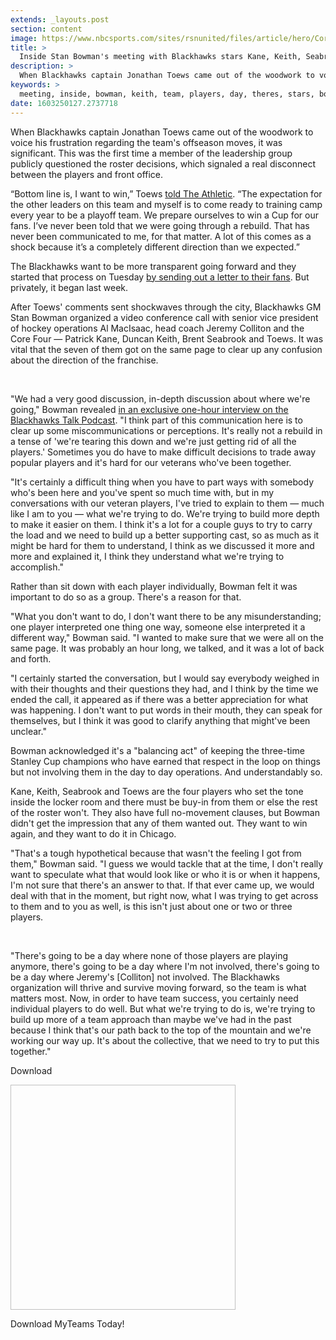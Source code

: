 ```yaml
--- 
extends: _layouts.post 
section: content 
image: https://www.nbcsports.com/sites/rsnunited/files/article/hero/Core%20Four%20Getty.jpg 
title: > 
  Inside Stan Bowman's meeting with Blackhawks stars Kane, Keith, Seabrook, Toews 
description: > 
  When Blackhawks captain Jonathan Toews came out of the woodwork to voice his frustration regarding the team's offseason moves, it was significant.After Toews' comments sent shockwaves through the city, Blackhawks GM Stan Bowman organized a video conference call with senior vice president of hockey operations Al MacIsaac, head coach Jeremy Colliton and the Core Four — Patrick Kane, Duncan Keith, Brent Seabrook and Toews."We had a very good discussion, in-depth discussion about where we're going," Bowman revealed in an exclusive one-hour interview on the Blackhawks Talk Podcast.Kane, Keith, Seabrook and Toews are the four players who set the tone inside the locker room and there must be buy-in from them or else the rest of the roster won't."There's going to be a day where none of those players are playing anymore, there's going to be a day where I'm not involved, there's going to be a day where Jeremy's [Colliton] not involved. 
keywords: > 
  meeting, inside, bowman, keith, team, players, day, theres, stars, bowmans, stan, think, toews, blackhawks, going, trying, seabrook, kane 
date: 1603250127.2737718 
--- 
```

<div><p>When Blackhawks captain Jonathan Toews came out of the woodwork to voice his frustration regarding the team's offseason moves, it was significant. This was the first time a member of the leadership group publicly questioned the roster decisions, which signaled a real disconnect between the players and front office.
&#160;</p>

<p>&#8220;Bottom line is, I want to win,&#8221; Toews <a href="https://theathletic.com/2130237/2020/10/11/blackhawks-latest-moves-shock-upset-core-vets-like-jonathan-toews-its-sad/">told The Athletic</a>. &#8220;The expectation for the other leaders on this team and myself is to come ready to training camp every year to be a playoff team. We prepare ourselves to win a Cup for our fans. I&#8217;ve never been told that we were going through a rebuild. That has never been communicated to me, for that matter. A lot of this comes as a shock because it&#8217;s a completely different direction than we expected.&#8221;
&#160;</p>

<p>The Blackhawks want to be more transparent going forward and they started that process on Tuesday <a href="https://www.nbcsports.com/chicago/blackhawks/blackhawks-send-message-fans-address-direction-franchise">by sending out a letter to their fans</a>. But privately, it began last week.
&#160;</p>

<p>After Toews' comments sent shockwaves through the city, Blackhawks GM Stan Bowman organized a video conference call with senior vice president of hockey operations Al MacIsaac, head coach Jeremy Colliton and the Core Four &#8212; Patrick Kane, Duncan Keith, Brent Seabrook and Toews. It was vital that the seven of them got on the same page to clear up any confusion about the direction of the franchise.
&#160;</p>
<p class="rsn-mps-slot">&#160;</p>


<p>"We had a very good discussion, in-depth discussion about where we're going," Bowman revealed&#160;<a href="https://www.nbcsports.com/chicago/blackhawks/blackhawks-talk-podcast-sit-down-interview-gm-stan-bowman">in an exclusive one-hour interview on the Blackhawks Talk Podcast</a>. "I think part of this communication here is to clear up some miscommunications or perceptions. It's really not a rebuild in a tense of 'we're tearing this down and we're just getting rid of all the players.' Sometimes you do have to make difficult decisions to trade away popular players and it's hard for our veterans who've been together.
&#160;</p>

<p>"It's certainly a difficult thing when you have to part ways with somebody who's been here and you've spent so much time with, but in my conversations with our veteran players, I've tried to explain to them &#8212; much like I am to you &#8212; what we're trying to do. We're trying to build more depth to make it easier on them. I think it's a lot for a couple guys to try to carry the load and we need to build up a better supporting cast, so as much as it might be hard for them to understand, I think as we discussed it more and more and explained it, I think they understand what we're trying to accomplish."
&#160;</p><p id="more-list-trending"></p>

<p>Rather than sit down with each player individually, Bowman felt it was important to do so as a group. There's a reason for that.
&#160;</p><p id="article-promo"></p>

<p>"What you don't want to do, I don't want there to be any misunderstanding; one player interpreted one thing one way, someone else interpreted it a different way," Bowman said. "I wanted to make sure that we were all on the same page. It was probably an hour long, we talked, and it was a lot of back and forth.</p>

<p>"I certainly started the conversation, but I would say everybody weighed in with their thoughts and their questions they had, and I think by the time we ended the call, it appeared as if there was a better appreciation for what was happening. I don't want to put words in their mouth, they can speak for themselves, but I think it was good to clarify anything that might've been unclear."</p>

<p>Bowman acknowledged it's a "balancing act" of keeping the three-time Stanley Cup champions who have earned that respect in the loop on things but not involving them in the day to day operations. And understandably so.</p>

<p>Kane, Keith, Seabrook and Toews are the four players who set the tone inside the locker room and there must be buy-in from them or else the rest of the roster won't. They also have full no-movement clauses, but Bowman didn't get the impression that any of them wanted out. They want to win again, and they want to do it in Chicago.</p>

<p>"That's a tough hypothetical because that wasn't the feeling I got from them," Bowman said. "I guess we would tackle that at the time, I don't really want to speculate what that would look like or who it is or when it happens, I'm not sure that there's an answer to that. If that ever came up, we would deal with that in the moment, but&#160;right now, what I was trying to get across to them and to you as well, is this isn't just about one or two or three players.</p>
<p class="rsn-mps-slot">&#160;</p>


<p>"There's going to be a day where none of those players are playing anymore, there's going to be a day where I'm not involved, there's going to be a day where Jeremy's [Colliton] not involved. The Blackhawks organization will thrive and survive moving forward, so the team is what matters most. Now, in order to have team success, you certainly need individual players to do well. But what we're trying to do is, we're trying to build up more of a team approach than maybe we've had in the past because I think that's our path back to the top of the mountain and we're working our way up.&#160;It's about the collective, that we need to try to put this together."</p>

<p class="embed-link"></p>  
<p class="mobile-app-promo__eyebrow text-rotate">Download</p>
  <img alt="" width="360" height="360" class="lazyload"><p class="mobile-app-promo__info flex-lg-grow-1">Download MyTeams Today!</p>
          <a class="mobile-app-promo__badge" href="https://apps.apple.com/us/app/myteams-by-nbc-sports/id427783832">
        <img alt="" class="lazyload"></a>
          <a class="mobile-app-promo__badge" href="https://play.google.com/store/apps/details?id=com.nbcsports.mobile.rsnlocalsports&amp;hl=en_CA">
        <img alt="" class="lazyload"></a>
      <p>&#160;</p></div>